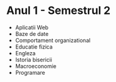 # Anul 1 - Semestrul 2

* Aplicatii Web
* Baze de date
* Comportament organizational
* Educatie fizica
* Engleza
* Istoria bisericii
* Macroeconomie
* Programare
